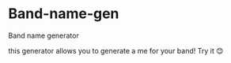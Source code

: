# Band-name-gen
Band name generator

this generator allows you to generate a me for your band! Try it 😊
